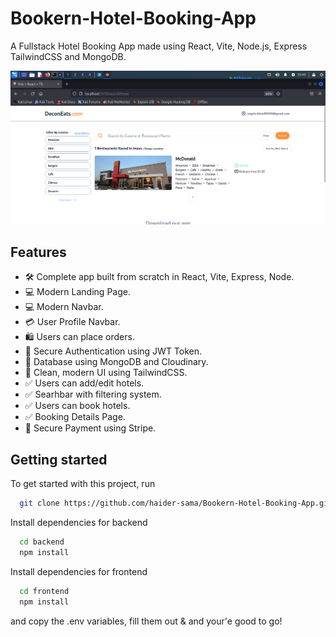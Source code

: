 # Bookern-Hotel-Booking-App
A Fullstack Hotel Booking App made using React, Vite, Node.js, Express TailwindCSS and MongoDB.

![Project Image](https://github.com/haider-sama/Restaurant-Ordering-App/blob/main/frontend/public/thumbnail.png)

## Features

- 🛠️ Complete app built from scratch in React, Vite, Express, Node.
- 💻 Modern Landing Page.
- 💻 Modern Navbar.
- 💳 User Profile Navbar.
- 🛍️ Users can place orders.
- 🔑 Secure Authentication using JWT Token.
- 🔑 Database using MongoDB and Cloudinary.
- 🌟 Clean, modern UI using TailwindCSS.
- ✅ Users can add/edit hotels.
- ✅ Searhbar with filtering system.
- ✅ Users can book hotels.
- ✅ Booking Details Page.
- 🔑 Secure Payment using Stripe.

## Getting started

To get started with this project, run

```bash
  git clone https://github.com/haider-sama/Bookern-Hotel-Booking-App.git
```
Install dependencies for backend
```bash
  cd backend
  npm install
```
Install dependencies for frontend
```bash
  cd frontend
  npm install
```

and copy the .env variables, fill them out & and your'e good to go!
